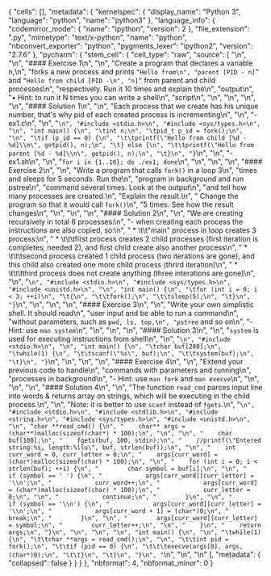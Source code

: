 {
 "cells": [],
 "metadata": {
  "kernelspec": {
   "display_name": "Python 3",
   "language": "python",
   "name": "python3"
  },
  "language_info": {
   "codemirror_mode": {
    "name": "ipython",
    "version": 2
   },
   "file_extension": ".py",
   "mimetype": "text/x-python",
   "name": "python",
   "nbconvert_exporter": "python",
   "pygments_lexer": "ipython2",
   "version": "2.7.6"
  },
  "pycharm": {
   "stem_cell": {
    "cell_type": "raw",
    "source": [
     "\n",
     "\n",
     "#### Exercise 1\n",
     "\n",
     "Create a program that declares a variable n,\n",
     "forks a new process and prints ```“Hello from\n",
     "parent [PID - n]”``` and ```“Hello from child [PID -\n",
     "n]”``` from parent and child processes\n",
     "respectively. Run it 10 times and explain the\n",
     "output\n",
     "• Hint: to run it N times you can write a shell\n",
     "script\n",
     "\n",
     "\n",
     "\n",
     "\n",
     "#### Solution 1\n",
     "\n",
     "Each process that we create has his unique number, that's why pid of each created process is incrementing\n",
     "\n",
     "- ex1.c\n",
     "\n",
     "```\n",
     "#include <stdio.h>\n",
     "#include <sys/types.h>\n",
     "\n",
     "int main() {\n",
     "\tint n;\n",
     "\tpid_t p_id = fork();\n",
     "\n",
     "\tif (p_id == 0) {\n",
     "\t\tprintf(\"Hello from child [%d - %d]\\n\", getpid(), n);\n",
     "\t} else {\n",
     "\t\tprintf(\"Hello from parent [%d - %d]\\n\", getpid(), n);\n",
     "\t}\n",
     "}```\n",
     "\n",
     "- ex1.sh\n",
     "\n",
     "```for i in {1..10}; do ./ex1; done```\n",
     "\n",
     "\n",
     "\n",
     "#### Exercise 2\n",
     "\n",
     "Write a program that calls ```fork()``` in a loop 3\n",
     "times and sleeps for 5 seconds. Run the\n",
     "program in background and run pstree\n",
     "command several times. Look at the output\n",
     "and tell how many processes are created.\n",
     "Explain the result.\n",
     " Change the program so that it would call ```fork()```\n",
     "5 times. See how the result changes\n",
     "\n",
     "\n",
     "\n",
     "#### Solution 2\n",
     "\n",
     "We are creating recursively in total 8 processes:\n",
     "- when creating each process the instructions are also copied, so:\n",
     " * \t\t\"main\" process in loop creates 3 process:\n",
     " * \t\t\tfirst process creates 2 child processes (first iteration is completes, needed 2), and first child create also another process\n",
     " * \t\t\tsecond process created 1 child process (two iterations are gone), and this child also created one more child process (thrird iteration)\n",
     " * \t\t\tthird process does not create anything (three interations are gone)\n",
     "\n",
     "```\n",
     "#include <stdio.h>\n",
     "#include <sys/types.h>\n",
     "#include <unistd.h>\n",
     "\n",
     "int main() {\n",
     "\tfor (int i = 0; i < 3; ++i)\n",
     "\t{\n",
     "\t\tfork();\n",
     "\t\tsleep(5);\n",
     "\t}\n",
     "}```\n",
     "\n",
     "\n",
     "\n",
     "#### Exercise 3\n",
     "\n",
     "Write your own simplistic shell. It should read\n",
     "user input and be able to run a command\n",
     "without parameters, such as ```pwd, ls, top,\n",
     "pstree``` and so on\n",
     "- Hint: use ```man system```\n",
     "\n",
     "\n",
     "\n",
     "#### Solution 3\n",
     "\n",
     "```system``` is used for executing instructions from shell\n",
     "\n",
     "```\n",
     "#include <stdio.h>\n",
     "\n",
     "int main() {\n",
     "\tchar buf[200];\n",
     "\twhile(1) {\n",
     "\t\tscanf(\"%s\", buf);\n",
     "\t\tsystem(buf);\n",
     "\t}\n",
     "}```\n",
     "\n",
     "\n",
     "\n",
     "#### Exercise 4\n",
     "\n",
     "Extend your previous code to handle\n",
     "commands with parameters and running\n",
     "processes in background\n",
     "- Hint: use ```man fork``` and ```man execve```\n",
     "\n",
     "\n",
     "\n",
     "#### Solution 4\n",
     "\n",
     "The function ```read_cmd``` parces input line into words & returns array on strings, which will be executing in the child process.\n",
     "\n",
     "Note: it is better to use ```scanf``` instead of ```fgets```.\n",
     "```\n",
     "#include <stdio.h>\n",
     "#include <stdlib.h>\n",
     "#include <string.h>\n",
     "#include <sys/types.h>\n",
     "#include <unistd.h>\n",
     "\n",
     "char **read_cmd() {\n",
     "    char** args = (char**)malloc(sizeof(char*) * 100);\n",
     "\n",
     "\n",
     "    char buf[100];\n",
     "    fgets(buf, 100, stdin);\n",
     "    //printf(\"Entered string:%s, length:%llu\", buf, strlen(buf));\n",
     "\n",
     "    int curr_word = 0, curr_letter = 0;\n",
     "    args[curr_word] = (char*)malloc(sizeof(char) * 100);\n",
     "\n",
     "    for (int i = 0; i < strlen(buf); ++i) {\n",
     "        char symbol = buf[i];\n",
     "\n",
     "        if (symbol == ' ') {\n",
     "            args[curr_word][curr_letter] = '\\n';\n",
     "            curr_word++;\n",
     "            args[curr_word] = (char*)malloc(sizeof(char) * 100);\n",
     "            curr_letter = 0;\n",
     "\n",
     "            continue;\n",
     "        }\n",
     "\n",
     "        if (symbol == '\\n') {\n",
     "            args[curr_word][curr_letter] = '\\n';\n",
     "            args[curr_word + 1] = (char*)0;\n",
     "            break;\n",
     "        }\n",
     "\n",
     "        args[curr_word][curr_letter] = symbol;\n",
     "        curr_letter++;\n",
     "\n",
     "    }\n",
     "    return args;\n",
     "}\n",
     "\n",
     "\n",
     "\n",
     "int main() {\n",
     "\n",
     "\twhile(1) {\n",
     "\t\tchar **args = read_cmd();\n",
     "\n",
     "\t\tint pid = fork();\n",
     "\t\tif (pid == 0) {\n",
     "\t\t\texecve(args[0], args, (char*)0);\n",
     "\t\t}\n",
     "\t}\n",
     "}\n",
     "```\n",
     "\n",
     "\n"
    ],
    "metadata": {
     "collapsed": false
    }
   }
  }
 },
 "nbformat": 4,
 "nbformat_minor": 0
}
